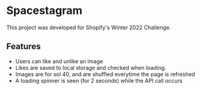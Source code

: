 # Spacestagram
This project was developed for Shopify's Winter 2022 Challenge.

## Features
* Users can like and unlike an image
* Likes are saved to local storage and checked when loading.
* Images are for sol 40, and are shuffled everytime the page is refreshed
* A loading spinner is seen (for 2 seconds) while the API call occurs
